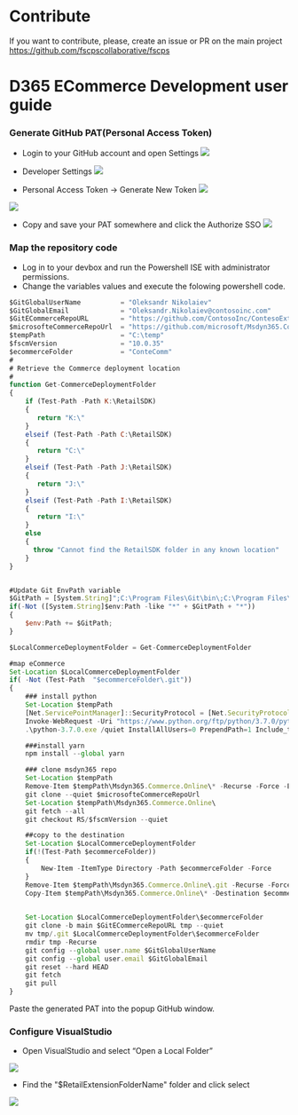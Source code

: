 # **Contribute**
If you want to contribute, please, create an issue or  PR on the main project https://github.com/fscpscollaborative/fscps

# D365 ECommerce Development user guide 


### Generate GitHub PAT(Personal Access Token)

- Login to your GitHub account and open Settings 
![](https://raw.githubusercontent.com/fscpscollaborative/fscps/main/Scenarios/images/fsc_dev_a.png)

- Developer Settings 
![](https://raw.githubusercontent.com/fscpscollaborative/fscps/main/Scenarios/images/fsc_dev_b.png)

- Personal Access Token -> Generate New Token 
 ![](https://raw.githubusercontent.com/fscpscollaborative/fscps/main/Scenarios/images/fsc_dev_c.png)

 ![](https://raw.githubusercontent.com/fscpscollaborative/fscps/main/Scenarios/images/fsc_dev_d.png)

- Copy and save your PAT somewhere and click the Authorize SSO 
![](https://raw.githubusercontent.com/fscpscollaborative/fscps/main/Scenarios/images/fsc_dev_e.png)

### Map the repository code
- Log in to your devbox and run the Powershell ISE with administrator permissions.
- Change the variables values and execute the folowing powershell code.

~~~javascript
$GitGlobalUserName          = "Oleksandr Nikolaiev"
$GitGlobalEmail             = "Oleksandr.Nikolaiev@contosoinc.com"
$GitECommerceRepoURL        = "https://github.com/ContosoInc/ContesoExt-dynamics-365-Ecommerce.git"
$microsofteCommerceRepoUrl  = "https://github.com/microsoft/Msdyn365.Commerce.Online.git"
$tempPath                   = "C:\temp"
$fscmVersion                = "10.0.35"
$ecommerceFolder            = "ConteComm"
#
# Retrieve the Commerce deployment location 
#
function Get-CommerceDeploymentFolder
{
    if (Test-Path -Path K:\RetailSDK)
    {
       return "K:\"
    }
    elseif (Test-Path -Path C:\RetailSDK)
    {
       return "C:\"
    }
    elseif (Test-Path -Path J:\RetailSDK)
    {
       return "J:\"
    }
    elseif (Test-Path -Path I:\RetailSDK)
    {
       return "I:\"
    }
    else
    {
      throw "Cannot find the RetailSDK folder in any known location"
    }
}


#Update Git EnvPath variable
$GitPath = [System.String]";C:\Program Files\Git\bin\;C:\Program Files\Git\cmd\";
if(-Not ([System.String]$env:Path -like "*" + $GitPath + "*"))
{
    $env:Path += $GitPath;
}

$LocalCommerceDeploymentFolder = Get-CommerceDeploymentFolder

#map eCommerce
Set-Location $LocalCommerceDeploymentFolder 
if( -Not (Test-Path  "$ecommerceFolder\.git")) 
{ 
    ### install python
    Set-Location $tempPath
    [Net.ServicePointManager]::SecurityProtocol = [Net.SecurityProtocolType]::Tls12
    Invoke-WebRequest -Uri "https://www.python.org/ftp/python/3.7.0/python-3.7.0.exe" -OutFile "$tempPath\python-3.7.0.exe"
    .\python-3.7.0.exe /quiet InstallAllUsers=0 PrependPath=1 Include_test=0

    ###install yarn 
    npm install --global yarn

    ### clone msdyn365 repo
    Set-Location $tempPath
    Remove-Item $tempPath\Msdyn365.Commerce.Online\* -Recurse -Force -ErrorAction SilentlyContinue
    git clone --quiet $microsofteCommerceRepoUrl
    Set-Location $tempPath\Msdyn365.Commerce.Online\
    git fetch --all
    git checkout RS/$fscmVersion --quiet

    ##copy to the destination
    Set-Location $LocalCommerceDeploymentFolder
    if(!(Test-Path $ecommerceFolder))
    {
        New-Item -ItemType Directory -Path $ecommerceFolder -Force
    }
    Remove-Item $tempPath\Msdyn365.Commerce.Online\.git -Recurse -Force -ErrorAction SilentlyContinue
    Copy-Item $tempPath\Msdyn365.Commerce.Online\* -Destination $ecommerceFolder -Recurse -Force

    
    Set-Location $LocalCommerceDeploymentFolder\$ecommerceFolder
    git clone -b main $GitECommerceRepoURL tmp --quiet 
    mv tmp/.git $LocalCommerceDeploymentFolder\$ecommerceFolder 
    rmdir tmp -Recurse 
    git config --global user.name $GitGlobalUserName 
    git config --global user.email $GitGlobalEmail 
    git reset --hard HEAD 
    git fetch  
    git pull 
}  


~~~

Paste the generated PAT into the popup GitHub window.

### Configure VisualStudio
- Open VisualStudio and select “Open a Local Folder”

![](https://raw.githubusercontent.com/fscpscollaborative/fscps/main/Scenarios/images/fsc_dev_f.png)

- Find the "$RetailExtensionFolderName" folder and click select 

![](https://raw.githubusercontent.com/fscpscollaborative/fscps/main/Scenarios/images/fsc_dev_g.png)
